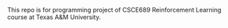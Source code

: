 This repo is for programming project of CSCE689 Reinforcement Learning course at Texas A&M University.
